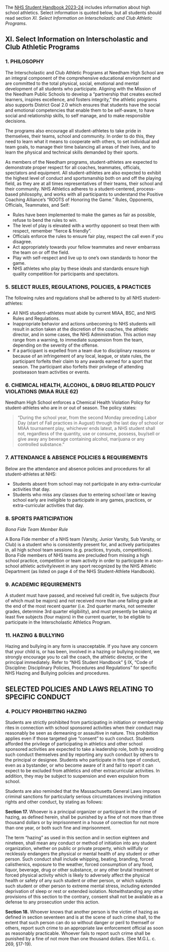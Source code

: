 The [NHS Student Handbook 2023-24](https://docs.google.com/document/d/1tUuUsATfyptbm2ODc0HXYVAq43oJnt4ltwC4X0FcgcU/) includes information about high school athletics.
Select information is quoted below, but all students should read section _XI. Select Information on Interscholastic and Club Athletic Programs_.

## XI. Select Information on Interscholastic and Club Athletic Programs

### 1. PHILOSOPHY

The Interscholastic and Club Athletic Programs at Needham High School are an integral component of the comprehensive educational environment and are committed to the total physical, social, emotional and mental development of all students who participate.
Aligning with the Mission of the Needham Public Schools to develop a “partnership that creates excited learners, inspires excellence, and fosters integrity,” the athletic programs also supports District Goal 2.0 which ensures that students have the social and emotional competencies that enable them to be self-aware, to have social and relationship skills, to self manage, and to make responsible decisions.

The programs also encourage all student-athletes to take pride in themselves, their teams, school and community.
In order to do this, they need to learn what it means to cooperate with others, to set individual and team goals, to manage their time balancing all areas of their lives, and to learn the physical and technical skills demanded by their sports.

As members of the Needham programs, student-athletes are expected to demonstrate proper respect for all coaches, teammates, officials, spectators and equipment.
All student-athletes are also expected to exhibit the highest level of conduct and sportsmanship both on and off the playing field, as they are at all times representatives of their teams, their school and their community.
NHS Athletics adheres to a student-centered, process-based philosophy, and works with all participants to understand the Positive Coaching Alliance’s “ROOTS of Honoring the Game.” Rules, Opponents, Officials, Teammates, and Self:

- Rules have been implemented to make the games as fair as possible, refuse to bend the rules to win.
- The level of play is elevated with a worthy opponent so treat them with respect, remember “fierce & friendly”.
- Officials enforce the rules to ensure fair play, respect the call even if you disagree.
- Act appropriately towards your fellow teammates and never embarrass the team on or off the field.
- Play with self-respect and live up to one’s own standards to honor the game.
- NHS athletes who play by these ideals and standards ensure high quality competition for participants and spectators.

### 5. SELECT RULES, REGULATIONS, POLICIES, & PRACTICES

The following rules and regulations shall be adhered to by all NHS student-athletes:
- All NHS student-athletes must abide by current MIAA, BSC, and NHS Rules and Regulations.
- Inappropriate behavior and actions unbecoming to NHS students will result in action taken at the discretion of the coaches, the athletic director, and in some cases, the NHS Administration.
  This action may range from a warning, to immediate suspension from the team, depending on the severity of the offense.
- If a participant is expelled from a team due to disciplinary reasons or because of an infringement of any local, league, or state rules, the participant forfeits their claim to any awards earned for a sport that season.
  The participant also forfeits their privilege of attending postseason team activities or events.

### 6. CHEMICAL HEALTH, ALCOHOL, & DRUG RELATED POLICY VIOLATIONS (MIAA RULE 62)

Needham High School enforces a Chemical Health Violation Policy for student-athletes who are in or out of season.
The policy states:

> “During the school year, from the second Monday preceding Labor Day (start of Fall practices in August) through the last day of school or MIAA tournament play, whichever ends latest, a NHS student shall not, regardless of the quantity, use or consume, possess, buy/sell or give away any beverage containing alcohol, marijuana or any controlled substance.”

### 7. ATTENDANCE & ABSENCE POLICIES & REQUIREMENTS

Below are the attendance and absence policies and procedures for all student-athletes at NHS:

- Students absent from school may not participate in any extra-curricular activities that day.
- Students who miss any classes due to entering school late or leaving school early are ineligible to participate in any games, practices, or extra-curricular activities that day.

### 8. SPORTS PARTICIPATION

_Bona Fide Team Member Rule_

A Bona Fide member of a NHS team (Varsity, Junior Varsity, Sub Varsity, or Club) is a student who is consistently present for, and actively participates in, all high school team sessions (e.g. practices, tryouts, competitions).
Bona Fide members of NHS teams are precluded from missing a high school practice, competition or team activity in order to participate in a non-school athletic activity/event in any sport recognized by the NHS Athletic Department (as listed on page 4 of the NHS Student-Athlete Handbook).

### 9. ACADEMIC REQUIREMENTS

A student must have passed, and received full credit in, five subjects (four of which must be majors) and not received more than one failing grade at the end of the most recent quarter (i.e. 2nd quarter marks, not semester grades, determine 3rd quarter eligibility), and must presently be taking at least five subjects (four majors) in the current quarter, to be eligible to participate in the Interscholastic Athletics Program.

### 11. HAZING & BULLYING

Hazing and bullying in any form is unacceptable.
If you have any concern that your child is, or has been, involved in a hazing or bullying incident, we strongly encourage you to call the coach, the athletic director, or the principal immediately.
Refer to “NHS Student Handbook” § IX, “Code of Discipline: Disciplinary Policies, Procedures and Regulations” for specific NHS Hazing and Bullying policies and procedures.

## SELECTED POLICIES AND LAWS RELATING TO SPECIFIC CONDUCT

### 4. POLICY PROHIBITING HAZING

Students are strictly prohibited from participating in initiation or membership rites in connection with school sponsored activities when their conduct may reasonably be seen as demeaning or assaultive in nature.
This prohibition applies even if those targeted give “consent” to such conduct.
Students afforded the privilege of participating in athletics and other school sponsored activities are expected to take a leadership role, both by avoiding such conduct themselves and by reporting any such conduct by others to the principal or designee.
Students who participate in this type of conduct, even as a bystander, or who become aware of it and fail to report it can expect to be excluded from athletics and other extracurricular activities.
In addition, they may be subject to suspension and even expulsion from school.

Students are also reminded that the Massachusetts General Laws imposes criminal sanctions for particularly serious circumstances involving initiation rights and other conduct, by stating as follows:

__Section 17.__ Whoever is a principal organizer or participant in the crime of hazing, as defined herein, shall be punished by a fine of not more than three thousand dollars or by imprisonment in a house of correction for not more than one year, or both such fine and imprisonment.

The term “hazing” as used in this section and in section eighteen and nineteen, shall mean any conduct or method of initiation into any student organization, whether on public or private property, which willfully or recklessly endangers the physical or mental health of any student or other person.
Such conduct shall include whipping, beating, branding, forced calisthenics, exposure to the weather, forced consumption of any food, liquor, beverage, drug or other substance, or any other brutal treatment or forced physical activity which is likely to adversely affect the physical health or safety of any such student or other person, or which subjects such student or other person to extreme mental stress, including extended deprivation of sleep or rest or extended isolation.
Notwithstanding any other provisions of this section to the contrary, consent shall not be available as a defense to any prosecution under this action.

__Section 18.__ Whoever knows that another person is the victim of hazing as defined in section seventeen and is at the scene of such crime shall, to the extent that such person can do so without danger or peril to themself or others, report such crime to an appropriate law enforcement official as soon as reasonably practicable.
Whoever fails to report such crime shall be punished by a fine of not more than one thousand dollars. (See M.G.L. c. 269, §17-19).
